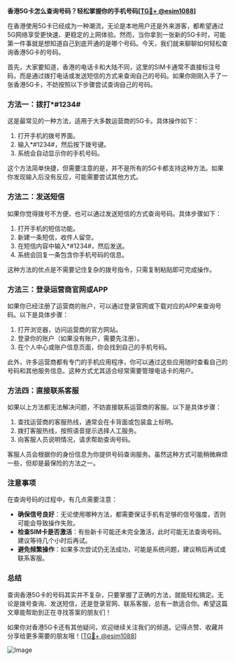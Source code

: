 **香港5G卡怎么查询号码？轻松掌握你的手机号码[[TG💪+ @esim1088](https://t.me/s/esim1088)]**

在香港使用5G卡已经成为一种潮流，无论是本地用户还是外来游客，都希望通过5G网络享受更快速、更稳定的上网体验。然而，当你拿到一张新的5G卡时，可能第一件事就是想知道自己到底开通的是哪个号码。今天，我们就来聊聊如何轻松查询香港5G卡的号码。

首先，大家要知道，香港的电话卡和大陆不同，这里的SIM卡通常不直接标注号码，而是通过拨打电话或发送短信的方式来查询自己的号码。如果你刚刚入手了一张香港5G卡，不妨按照以下步骤尝试查询自己的号码。

### 方法一：拨打*#1234#

这是最常见的一种方法，适用于大多数运营商的5G卡。具体操作如下：

1. 打开手机的拨号界面。
2. 输入*#1234#，然后按下拨号键。
3. 系统会自动显示你的手机号码。

这个方法简单快捷，但需要注意的是，并不是所有的5G卡都支持这种方法。如果你发现输入后没有反应，可能需要尝试其他方式。

### 方法二：发送短信

如果你觉得拨号不方便，也可以通过发送短信的方式查询号码。具体步骤如下：

1. 打开手机的短信功能。
2. 新建一条短信，收件人留空。
3. 在短信内容中输入*#1234#，然后发送。
4. 系统会回复一条包含你手机号码的信息。

这种方法的优点是不需要记住复杂的拨号指令，只需复制粘贴即可完成操作。

### 方法三：登录运营商官网或APP

如果你已经注册了运营商的账户，可以通过登录官网或下载对应的APP来查询号码。以下是具体步骤：

1. 打开浏览器，访问运营商的官方网站。
2. 登录你的账户（如果没有账户，需要先注册）。
3. 在个人中心或账户信息页面，你会找到自己的手机号码。

此外，许多运营商都有专门的手机应用程序，你可以通过这些应用随时查看自己的号码和其他服务信息。这种方式尤其适合经常需要管理电话卡的用户。

### 方法四：直接联系客服

如果以上方法都无法解决问题，不妨直接联系运营商的客服。以下是具体步骤：

1. 查找运营商的客服热线，通常会在卡背面或包装盒上标明。
2. 拨打客服热线，按照语音提示选择人工服务。
3. 向客服人员说明情况，请求帮助查询号码。

客服人员会根据你的身份信息为你提供号码查询服务。虽然这种方式可能稍微麻烦一些，但却是最保险的方法之一。

### 注意事项

在查询号码的过程中，有几点需要注意：

- **确保信号良好**：无论使用哪种方法，都需要保证手机有足够的信号强度，否则可能会导致操作失败。
- **检查SIM卡是否激活**：有些新卡可能还未完全激活，此时可能无法查询号码。建议等待几个小时后再试。
- **避免频繁操作**：如果多次尝试仍无法成功，可能是系统问题，建议稍后再试或联系客服。

### 总结

查询香港5G卡的号码其实并不复杂，只要掌握了正确的方法，就能轻松搞定。无论是拨号查询、发送短信，还是登录官网、联系客服，总有一款适合你。希望这篇文章能帮助到正在寻找答案的朋友们！

如果你对香港5G卡还有其他疑问，欢迎继续关注我们的频道。记得点赞、收藏并分享给更多需要的朋友哦！[[TG💪+ @esim1088](https://t.me/s/esim1088)] 

![Image](https://i.postimg.cc/4NQfJmqS/Snipaste-2025-05-13-00-14-12.png)